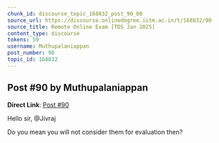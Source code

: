```yaml
---
chunk_id: discourse_topic_168832_post_90_00
source_url: https://discourse.onlinedegree.iitm.ac.in/t/168832/90
source_title: Remote Online Exam [TDS Jan 2025]
content_type: discourse
tokens: 59
username: Muthupalaniappan
post_number: 90
topic_id: 168832
---
```


## Post #90 by Muthupalaniappan

**Direct Link**: [Post #90](https://discourse.onlinedegree.iitm.ac.in/t/168832/90)

Hello sir, @Jivraj

Do you mean you will not consider them for evaluation then?
